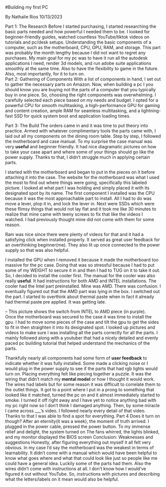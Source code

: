 #Building my first PC

By Nathalie Rios 10/13/2023

Part 1: The Research
Before I started purchasing, I started researching the basic parts needed and how powerful I needed them to be. I looked for beginner-friendly guides, watched countless YouTube/tiktok videos on tutorials and pc/desk setups. Understanding the basic components of a computer, such as the motherboard, CPU, GPU, RAM, and storage. This part was probably the month lengthy  because I did not want to regret any purchases. My main goal for my pc was to have it run all the autodesk applications I need, render 3d models, and run adobe suite applications smoothly at the same time. Also to have the flexibility to game in the future. Also, most importantly, for it to turn on.  
Part 2: Gathering of Components
With a list of components in hand, I set out to gather the necessary parts on Amazon. Now, when building a pc I you should know you are buying not the parts of a computer that you typically buy in one piece. So, choosing the right components was overwhelming. I carefully selected each piece based on my needs and budget. I opted for a powerful CPU for smooth multitasking, a high-performance GPU for gaming and content creation, ample RAM for seamless multitasking, and a lightning-fast SSD for quick system boot and application loading times.


Part 3: The Build
The orders came in and it was time to put theory into practice. Armed with whatever complimentary tools the parts came with, I laid out all my components on the dining room table. Step by step, I followed the motherboard and case manual. To my surprise the case manual was very **useful** and beginner friendly. It had nice diagramatic pictures on how to take your case apart and where some of your things should go like the power supply. Thanks to that, I didn’t struggle much in applying certain parts. 

I started with the motherboard and began to put in the pieces on it before attaching it into the case. The website for the motherboard was what I used the most to find out where things were going, specifically this labeled picture. 
I looked at what part I was holding and simply placed it with its designated spot by its name. 
The first component I installed was the CPU because it was the most approachable part to install. All I had to do was move a lever, plop it in, and lock the lever in. 
Next were SSDs which were these flimsy things that would not lay flat and it took me like 30 minutes to realize that mine came with teeny screws to fix that like the videos I watched. I had previously thought mine did not come with them for some reason. 

Ram was nice since there were plenty of videos for that and it had a satisfying click when installed properly. It served as great user feedback for an overthinking beginner(me). They also lit up once connected to the power supply so that was also helpful. 
 
I installed the GPU when I removed it because it made the motherboard too massive for the pc case. Doing that was so stressful because I had to put some of my WEIGHT to secure it in and then I had to TUG on it to take it out. So, I decided to install the cooler first. 
The manual for the cooler was also really **useful**. It had instructions for both AMD and INTEL installations. 
The cooler had the Intel part preinstalled. Mine was AMD. There was confusion. I eventually figured out that the AMD part was lying in the box. I switched out the part. I started to overthink about thermal paste when in fact it already had thermal paste pre applied. It was getting late. 

– This picture shows the switch from INTEL to AMD piece (in purple).  
Once the motherboard was secured to the case it was time to install the gpu. I had to move some pieces of the case and tilt the gpu to get the sides to fit in then straighten it into its designated spot. I looked up pictures and videos to make sure I was installing all the parts correctly for all the parts. I mainly followed along with a youtuber that had a nicely detailed and evenly paced pc building tutorial that helped understand the mechanics of the parts. 


Thankfully nearly all components had some form of **user feedback** to indicate whether it was fully installed. Some made a clicking noise or I would plug in the power supply to see if the parts that had rgb lights would turn on. Placing everything felt like piecing together a puzzle. It was the wiring that didn’t match my **mental model** or how I thought it would work. 
The wires had labels but for some reason it was difficult to correlate them to the outlet things. It got to a point where I put in a prong to something that looked like it matched, turned the pc on and it almost immediately started to smoke. I turned it off right away and I have yet to notice anything bad with my pc right now so I don’t think I damaged anything.  Then, by some miracle I came across ___’s video. I followed nearly every detail of that video. Thanks to that I was able to find a spot for everything. 
Part 4 Does it turn on though?
After an eternity(it was a week), the moment of truth arrived. I plugged in the power cable,  pressed the power button. To my immense relief and delight, the system turned on The fans whirred, the lights blinked, and my monitor displayed the BIOS screen
Conclusion: Weaknesses and suggestions
Honestly, after figuring everything out myself it all felt very obvious. In my case I’d say the motherboard was the weakest in terms of learnability. It didn’t come with a manual which would have been helpful to know what goes where and what that could look like just so people like me could have a general idea. Luckily some of the parts had them.  Also the wires didn’t come with instructions at all. I don’t know how I would’ve figured it out without YouTube. So, instructions with pictures and describing what the letters/labels on it mean would also be helpful.   
